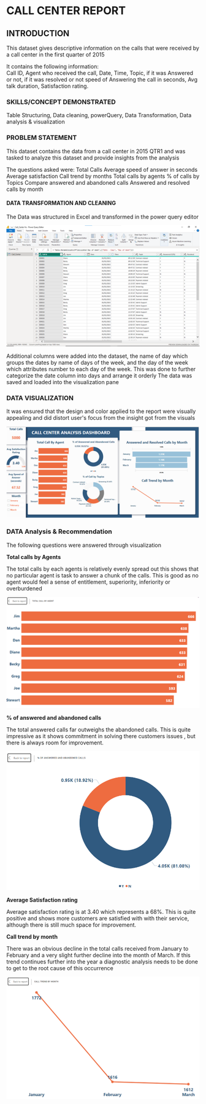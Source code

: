 # CALL CENTER REPORT 

## INTRODUCTION

This dataset gives descriptive information on the calls that were received by a call center in the first quarter of 2015

It contains the following information:<br>
Call ID, 
Agent who received the call, 
Date, Time, Topic, 
if it was Answered or not, 
if it was resolved or not
speed of Answering the call in seconds, Avg talk duration, Satisfaction rating.

### SKILLS/CONCEPT DEMONSTRATED

Table Structuring, Data cleaning, powerQuery, Data Transformation, Data analysis & visualization

### PROBLEM STATEMENT

This dataset contains the data from a call center in 2015 QTR1 and was tasked to analyze this dataset and provide insights from the analysis 

The questions asked were:
Total Calls 
Average speed of answer in seconds 
Average satisfaction
Call trend by months
Total calls by agents
% of calls by Topics
Compare answered and abandoned calls 
Answered and resolved calls by month

#### DATA TRANSFORMATION AND CLEANING

The Data was structured in Excel and transformed in the power query editor

![](call_center-analysis_transformation.png)

Additional columns were added into the dataset, the name of day which groups the dates by name of days of the week, and the day of the week which attributes number to each day of the week. This was done to further categorize the date column into days and arrange it orderly
The data was saved and loaded into the visualization pane

### DATA VISUALIZATION

It was ensured that the design and color applied to the report were visually appealing and did distort user's focus from the insight got from the visuals

![](call_center-analysis_dashboard.png)

### DATA Analysis & Recommendation

The following questions were answered through visualization

**Total calls by Agents**

The total calls  by each  agents is relatively evenly spread out this shows that no particular agent is task to answer a chunk of the calls. This is good as no agent would feel a sense of entitlement, superiority, inferiority or overburdened

![](total_call_by_agent.png)

**% of answered and abandoned calls** 

The total answered calls far outweighs the abandoned calls. This is quite impressive as it shows commitment in solving there customers issues , but there is always room for improvement.

![](answered_and_abandoned_calls.png)

**Average Satisfaction rating**

Average satisfaction rating is at 3.40 which represents a 68%. This is quite positive and shows more customers are satisfied with with their service, although there is still much space for improvement.

**Call trend by month**

There was an obvious decline in the total calls received from January to February and a very slight further decline into the month of March. If this trend continues further into the year a diagnostic analysis needs to be done to get to the root cause of this occurrence

![](call_trend_by_month.png)


